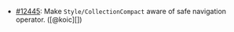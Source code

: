 * [#12445](https://github.com/rubocop/rubocop/issues/12445): Make `Style/CollectionCompact` aware of safe navigation operator. ([@koic][])
